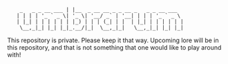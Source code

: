         _   _ _ __ ___ | |__  _ __ __ _ _ __ _   _ _ __ ___  
       | | | | '_ ` _ \| '_ \| '__/ _` | '__| | | | '_ ` _ \ 
       | |_| | | | | | | |_) | | | (_| | |  | |_| | | | | | |
        \__,_|_| |_| |_|_.__/|_|  \__,_|_|   \__,_|_| |_| |_|

This repository is private. Please keep it that way. Upcoming lore will be in this repository, and that is not something that one would like to play around with!
